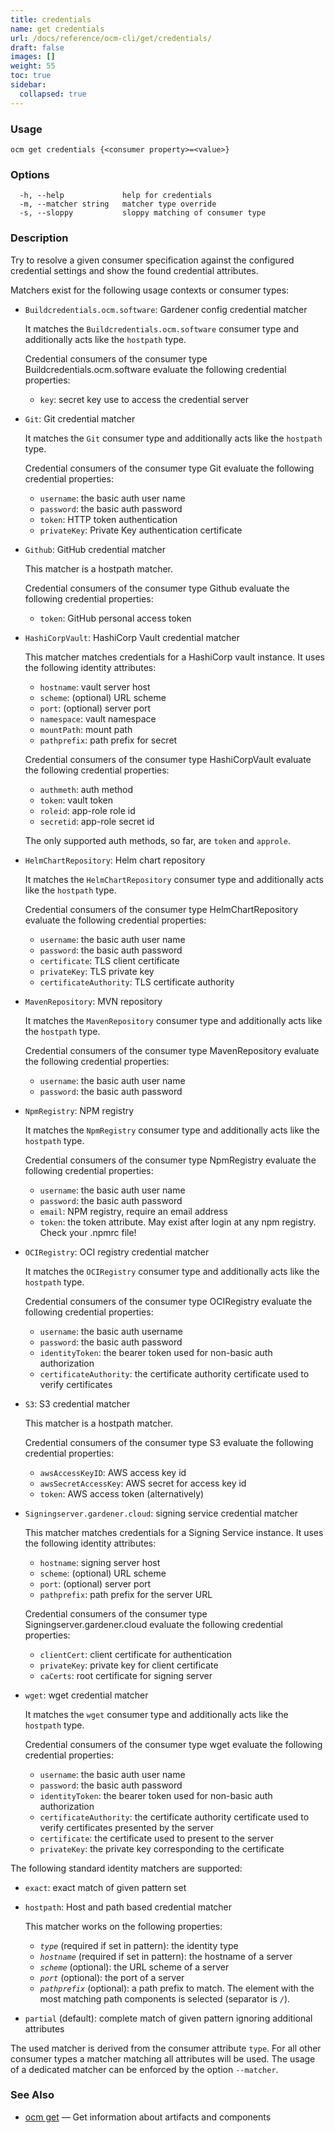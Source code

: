 ```yaml
---
title: credentials
name: get credentials
url: /docs/reference/ocm-cli/get/credentials/
draft: false
images: []
weight: 55
toc: true
sidebar:
  collapsed: true
---
```

### Usage

```
ocm get credentials {<consumer property>=<value>}
```

### Options

```
  -h, --help             help for credentials
  -m, --matcher string   matcher type override
  -s, --sloppy           sloppy matching of consumer type
```

### Description


Try to resolve a given consumer specification against the configured credential
settings and show the found credential attributes.

Matchers exist for the following usage contexts or consumer types:
  - <code>Buildcredentials.ocm.software</code>: Gardener config credential matcher
    
    It matches the <code>Buildcredentials.ocm.software</code> consumer type and additionally acts like
    the <code>hostpath</code> type.
    
    Credential consumers of the consumer type Buildcredentials.ocm.software evaluate the following credential properties:
    
      - <code>key</code>: secret key use to access the credential server
    

  - <code>Git</code>: Git credential matcher
    
    It matches the <code>Git</code> consumer type and additionally acts like 
    the <code>hostpath</code> type.
    
    Credential consumers of the consumer type Git evaluate the following credential properties:
    
      - <code>username</code>: the basic auth user name
      - <code>password</code>: the basic auth password
      - <code>token</code>: HTTP token authentication
      - <code>privateKey</code>: Private Key authentication certificate
    

  - <code>Github</code>: GitHub credential matcher
    
    This matcher is a hostpath matcher.
    
    Credential consumers of the consumer type Github evaluate the following credential properties:
    
      - <code>token</code>: GitHub personal access token
    

  - <code>HashiCorpVault</code>: HashiCorp Vault credential matcher
    
    This matcher matches credentials for a HashiCorp vault instance.
    It uses the following identity attributes:
      - <code>hostname</code>: vault server host
      - <code>scheme</code>: (optional) URL scheme
      - <code>port</code>: (optional) server port
      - <code>namespace</code>: vault namespace
      - <code>mountPath</code>: mount path
      - <code>pathprefix</code>: path prefix for secret
    
    
    Credential consumers of the consumer type HashiCorpVault evaluate the following credential properties:
    
      - <code>authmeth</code>: auth method
      - <code>token</code>: vault token
      - <code>roleid</code>: app-role role id
      - <code>secretid</code>: app-role secret id
    
    The only supported auth methods, so far, are <code>token</code> and <code>approle</code>.
    

  - <code>HelmChartRepository</code>: Helm chart repository
    
    It matches the <code>HelmChartRepository</code> consumer type and additionally acts like 
    the <code>hostpath</code> type.
    
    Credential consumers of the consumer type HelmChartRepository evaluate the following credential properties:
    
      - <code>username</code>: the basic auth user name
      - <code>password</code>: the basic auth password
      - <code>certificate</code>: TLS client certificate
      - <code>privateKey</code>: TLS private key
      - <code>certificateAuthority</code>: TLS certificate authority
    

  - <code>MavenRepository</code>: MVN repository
    
    It matches the <code>MavenRepository</code> consumer type and additionally acts like 
    the <code>hostpath</code> type.
    
    Credential consumers of the consumer type MavenRepository evaluate the following credential properties:
    
      - <code>username</code>: the basic auth user name
      - <code>password</code>: the basic auth password
    

  - <code>NpmRegistry</code>: NPM registry
    
    It matches the <code>NpmRegistry</code> consumer type and additionally acts like 
    the <code>hostpath</code> type.
    
    Credential consumers of the consumer type NpmRegistry evaluate the following credential properties:
    
      - <code>username</code>: the basic auth user name
      - <code>password</code>: the basic auth password
      - <code>email</code>: NPM registry, require an email address
      - <code>token</code>: the token attribute. May exist after login at any npm registry. Check your .npmrc file!
    

  - <code>OCIRegistry</code>: OCI registry credential matcher
    
    It matches the <code>OCIRegistry</code> consumer type and additionally acts like 
    the <code>hostpath</code> type.
    
    Credential consumers of the consumer type OCIRegistry evaluate the following credential properties:
    
      - <code>username</code>: the basic auth username
      - <code>password</code>: the basic auth password
      - <code>identityToken</code>: the bearer token used for non-basic auth authorization
      - <code>certificateAuthority</code>: the certificate authority certificate used to verify certificates
    

  - <code>S3</code>: S3 credential matcher
    
    This matcher is a hostpath matcher.
    
    Credential consumers of the consumer type S3 evaluate the following credential properties:
    
      - <code>awsAccessKeyID</code>: AWS access key id
      - <code>awsSecretAccessKey</code>: AWS secret for access key id
      - <code>token</code>: AWS access token (alternatively)
    

  - <code>Signingserver.gardener.cloud</code>: signing service credential matcher
    
    This matcher matches credentials for a Signing Service instance.
    It uses the following identity attributes:
      - <code>hostname</code>: signing server host
      - <code>scheme</code>: (optional) URL scheme
      - <code>port</code>: (optional) server port
      - <code>pathprefix</code>: path prefix for the server URL
    
    
    Credential consumers of the consumer type Signingserver.gardener.cloud evaluate the following credential properties:
    
      - <code>clientCert</code>: client certificate for authentication
      - <code>privateKey</code>: private key for client certificate
      - <code>caCerts</code>: root certificate for signing server
    

  - <code>wget</code>: wget credential matcher
    
    It matches the <code>wget</code> consumer type and additionally acts like 
    the <code>hostpath</code> type.
    
    Credential consumers of the consumer type wget evaluate the following credential properties:
    
      - <code>username</code>: the basic auth user name
      - <code>password</code>: the basic auth password
      - <code>identityToken</code>: the bearer token used for non-basic auth authorization
      - <code>certificateAuthority</code>: the certificate authority certificate used to verify certificates presented by the server
      - <code>certificate</code>: the certificate used to present to the server
      - <code>privateKey</code>: the private key corresponding to the certificate
    


The following standard identity matchers are supported:
  - <code>exact</code>: exact match of given pattern set
  - <code>hostpath</code>: Host and path based credential matcher
    
    This matcher works on the following properties:
    
    - *<code>type</code>* (required if set in pattern): the identity type 
    - *<code>hostname</code>* (required if set in pattern): the hostname of a server
    - *<code>scheme</code>* (optional): the URL scheme of a server
    - *<code>port</code>* (optional): the port of a server
    - *<code>pathprefix</code>* (optional): a path prefix to match. The 
      element with the most matching path components is selected (separator is <code>/</code>).
    

  - <code>partial</code> (default): complete match of given pattern ignoring additional attributes

The used matcher is derived from the consumer attribute <code>type</code>.
For all other consumer types a matcher matching all attributes will be used.
The usage of a dedicated matcher can be enforced by the option <code>--matcher</code>.


### See Also

* [ocm get](/docs/reference/ocm-cli/get/)	 &mdash; Get information about artifacts and components

